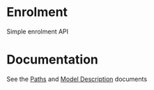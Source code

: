# Enrolment
Simple enrolment API

# Documentation
See the [Paths](docs/paths.md) and [Model Description](docs/definitions.md) documents 

